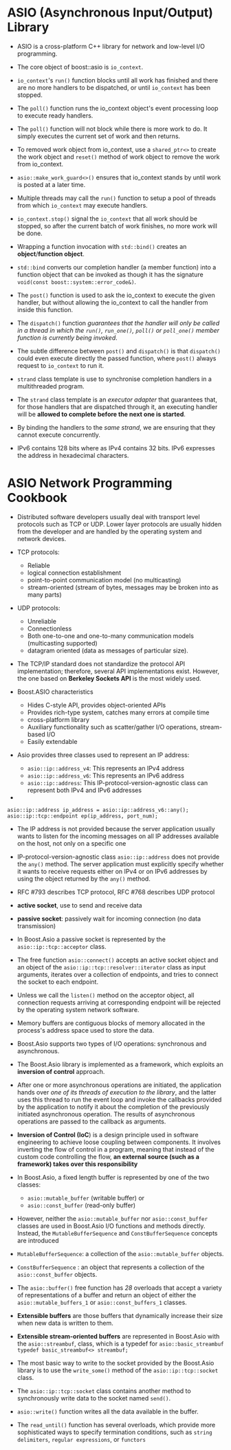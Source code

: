 # ASIO (Asynchronous Input/Output) Library

* ASIO is a cross-platform C++ library for network and low-level I/O programming.

* The core object of boost::asio is `io_context`.

* `io_context`'s `run()` function blocks until all work has finished and there are no more handlers to be dispatched, or until `io_context` has been stopped.

* The `poll()` function runs the io_context object's event processing loop to execute ready handlers.

* The `poll()` function will not block while there is more work to do. It simply executes the current set of work and then returns.

* To removed work object from io_context, use a `shared_ptr<>` to create the work object and `reset()` method of work object to remove the work from io_context.

* `asio::make_work_guard<>()` ensures that io_context stands by until work is posted at a later time.

* Multiple threads may call the `run()` function to setup a pool of threads from which `io_context` may execute handlers. 

* `io_context.stop()` signal the `io_context` that all work should be stopped, so after the current batch of work finishes, no more work will be done.

* Wrapping a function invocation with `std::bind()` creates an **object**/**function object**.

* `std::bind` converts our completion handler (a member function) into a function object that can be invoked as though it has the signature `void(const boost::system::error_code&)`.

* The `post()` function is used to ask the io_context to execute the given handler, but without allowing the io_context to call the handler from inside this function.

* The `dispatch()` function *guarantees that the handler will only be called in a thread in which the `run()`, `run_one()`, `poll()` or `poll_one()` member function is currently being invoked*.

* The subtle difference between `post()` and `dispatch()` is that `dispatch()` could even execute directly the passed function, where `post()` always request to `io_context` to run it.

* `strand` class template is use to synchronise completion handlers in a multithreaded program.

* The `strand` class template is an _executor adapter_ that guarantees that, for those handlers that are dispatched through it, an executing handler will be **allowed to complete before the next one is started**.

* By binding the handlers to the _same strand_, we are ensuring that they cannot execute concurrently.

* IPv6 contains 128 bits where as IPv4 contains 32 bits. IPv6 expresses the address in hexadecimal characters.

# ASIO Network Programming Cookbook

* Distributed software
developers usually deal with transport level protocols such as TCP or UDP. Lower layer
protocols are usually hidden from the developer and are handled by the operating system
and network devices.

* TCP protocols:
    * Reliable
    * logical connection establishment
    * point-to-point communication model (no multicasting)
    * stream-oriented (stream of bytes, messages may be broken into as many parts)

* UDP protocols:
    * Unreliable
    * Connectionless
    * Both one-to-one and one-to-many communication models (multicasting supported)
    * datagram oriented (data as messages of particular size).

* The TCP/IP standard does not standardize the protocol API implementation;
therefore, several API implementations exist. However, the one based on **Berkeley Sockets
API** is the most widely used.

* Boost.ASIO characteristics
    * Hides C-style API, provides object-oriented APIs
    * Provides rich-type system, catches many errors at compile time
    * cross-platform library
    * Auxiliary functionality such as scatter/gather I/O operations, stream-based I/O
    * Easily extendable

* Asio provides three classes used to represent an IP address:
    * `asio::ip::address_v4`: This represents an IPv4 address
    * `asio::ip::address_v6`: This represents an IPv6 address
    * `asio::ip::address`: This IP-protocol-version-agnostic class can represent both IPv4 and IPv6 addresses

* 
```
asio::ip::address ip_address = asio::ip::address_v6::any();
asio::ip::tcp::endpoint ep(ip_address, port_num);
```

* The IP address is not provided because the server application usually wants to listen for the incoming messages on all IP addresses available on the host, not only on a specific one

* IP-protocol-version-agnostic class `asio::ip::address` does not provide the
`any()` method. The server application must explicitly specify whether it wants to receive
requests either on IPv4 or on IPv6 addresses by using the object returned by the `any()` method.

* RFC #793 describes TCP protocol, RFC #768 describes UDP protocol

* **active socket**, use to send and receive data
* **passive socket**: passively wait for incoming connection (no data transmission)

* In Boost.Asio a passive socket is represented by the `asio::ip::tcp::acceptor` class.

* The free function `asio::connect()` accepts an active socket object and an object of the 
`asio::ip::tcp::resolver::iterator` class as input arguments, iterates over a collection
of endpoints, and tries to connect the socket to each endpoint.

* Unless we call the `listen()` method on the acceptor object, all connection requests arriving at corresponding endpoint will be
rejected by the operating system network software.

* Memory buffers are contiguous blocks of memory allocated in the process's address space used to store the data.

* Boost.Asio supports two types of I/O operations: synchronous and asynchronous.

* The Boost.Asio library is implemented as a framework, which exploits an **inversion of control** approach. 

* After one or more asynchronous operations are initiated, the application hands over
_one of its threads of execution to the library_, and the latter uses this thread to run the event
loop and invoke the callbacks provided by the application to notify it about the completion of
the previously initiated asynchronous operation. The results of asynchronous operations are
passed to the callback as arguments.

* **Inversion of Control (IoC**) is a design principle used in software engineering to achieve loose coupling between components. 
It involves inverting the flow of control in a program, meaning that instead of the custom code controlling the flow, **an external source (such as a framework) takes over this responsibility**

* In Boost.Asio, a fixed length buffer is represented by one of the two classes:
    * `asio::mutable_buffer` (writable buffer) or 
    * `asio::const_buffer` (read-only buffer)

* However, neither the `asio::mutable_buffer` nor `asio::const_buffer` classes are used in Boost.Asio I/O functions and methods directly. 
Instead, the `MutableBufferSequence` and `ConstBufferSequence` concepts are introduced

* `MutableBufferSequence`: a collection of the `asio::mutable_buffer` objects. 
* `ConstBufferSequence` : an object that represents a collection of the `asio::const_buffer` objects.

* The `asio::buffer()` free function has _28_ overloads that accept a variety of
representations of a buffer and return an object of either the `asio::mutable_buffers_1` or `asio::const_buffers_1` classes.

* **Extensible buffers** are those buffers that dynamically increase their size when new data is written to them.

* **Extensible stream-oriented buffers** are represented in Boost.Asio with the `asio::streambuf`, class, which is a typedef for `asio::basic_streambuf`
`typedef basic_streambuf<> streambuf;`

* The most basic way to write to the socket provided by the Boost.Asio library is to use the
`write_some()` method of the `asio::ip::tcp::socket` class.

* The `asio::ip::tcp::socket` class contains another method to synchronously write data to the socket named `send()`.

* `asio::write()` function writes all the data available in the buffer.

* The `read_until()` function has several overloads, which provide
more sophisticated ways to specify termination conditions, such as `string delimiters`, `regular expressions`, or `functors`